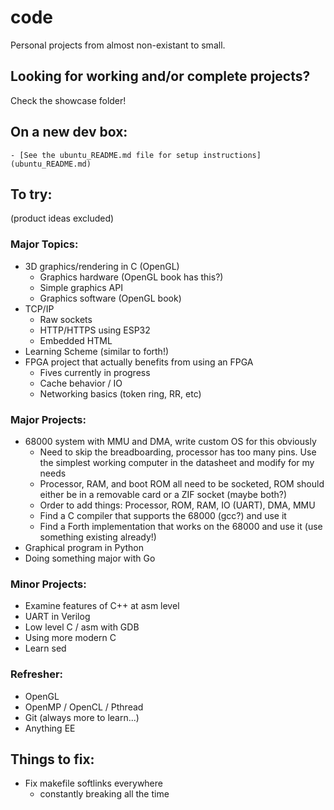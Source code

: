 # code
Personal projects from almost non-existant to small.
## Looking for working and/or complete projects?
Check the showcase folder!
## On a new dev box:
	- [See the ubuntu_README.md file for setup instructions](ubuntu_README.md)
## To try:
(product ideas excluded)
### Major Topics:
- 3D graphics/rendering in C (OpenGL)
	- Graphics hardware (OpenGL book has this?)
	- Simple graphics API
	- Graphics software (OpenGL book)
- TCP/IP
	- Raw sockets
	- HTTP/HTTPS using ESP32
	- Embedded HTML
- Learning Scheme (similar to forth!)
- FPGA project that actually benefits from using an FPGA
	- Fives currently in progress
	- Cache behavior / IO
	- Networking basics (token ring, RR, etc)
### Major Projects:
- 68000 system with MMU and DMA, write custom OS for this obviously
	- Need to skip the breadboarding, processor has too many pins.  Use the simplest working computer in the datasheet and modify for my needs
	- Processor, RAM, and boot ROM all need to be socketed, ROM should either be in a removable card or a ZIF socket (maybe both?)
	- Order to add things: Processor, ROM, RAM, IO (UART), DMA, MMU
	- Find a C compiler that supports the 68000 (gcc?) and use it
	- Find a Forth implementation that works on the 68000 and use it (use something existing already!)
- Graphical program in Python
- Doing something major with Go
### Minor Projects:
- Examine features of C++ at asm level
- UART in Verilog
- Low level C / asm with GDB
- Using more modern C
- Learn sed
### Refresher:
- OpenGL
- OpenMP / OpenCL / Pthread
- Git (always more to learn...)
- Anything EE
## Things to fix:
- Fix makefile softlinks everywhere
	- constantly breaking all the time
